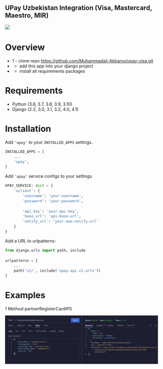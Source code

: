 ## UPay Uzbekistan Integration (Visa, Mastercard, Maestro, MIR)

<img src="https://play-lh.googleusercontent.com/56kMB0zuF9jXwKDjWSYgVffMOG8ZuvAz34kSovlZ32zJBhRbIhNbW8Me_wRw7xRYhVE">



# Overview 
* 1 - clone repo https://github.com/Muhammadali-Akbarov/upay-visa.git
*  - add this app into your django project
*  - install all requirements packages

# Requirements

* Python (3.6, 3.7, 3.8, 3.9, 3.10)
* Django (2.2, 3.0, 3.1, 3.2, 4.0, 4.1)

# Installation

Add `'upay'` to your `INSTALLED_APPS` settings.
```python
INSTALLED_APPS = [
    ...
    'upay',
]
```
Add `'upay'` service configs to your settings.
```python
UPAY_SERVICE: dict = {
    'uclient': {
        'username': 'your-username',
        'password': 'your-password',

        'api_key': 'your-api-key',
        'base_url': 'api-base-url',
        'notify_url': 'your-own-notify-url'
    }
}
```
Add a URL to urlpatterns:
```python
from django.urls import path, include

urlpatterns = [
    ...
    path('v1/', include('upay.api.v1.urls'))
]
```
# Examples
1 Method partnerRegisterCardIPS

<img src="./docs/examples/reg-card.jpg">